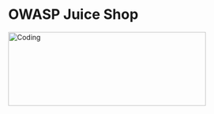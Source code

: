 # OWASP Juice Shop

<img align="center" alt="Coding" width="400" height="150" src="https://github.com/cabby1234/OWASPJuiceShop/files/13610748/OWASP.Juice.Shop.pdf">
